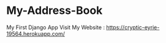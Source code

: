 # My-Address-Book
My First Django App
Visit My Website : https://cryptic-eyrie-19564.herokuapp.com/

